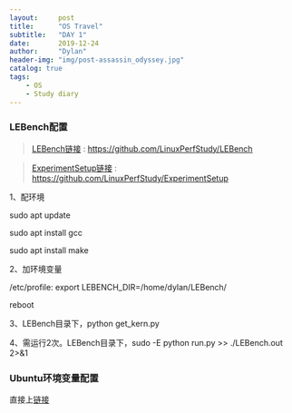```yaml
---
layout:     post
title:      "OS Travel"
subtitle:   "DAY 1"
date:       2019-12-24
author:     "Dylan"
header-img: "img/post-assassin_odyssey.jpg"
catalog: true
tags:
    - OS
    - Study diary
---
```




### LEBench配置

> [LEBench链接](https://github.com/LinuxPerfStudy/LEBench) : https://github.com/LinuxPerfStudy/LEBench

> [ExperimentSetup链接](https://github.com/LinuxPerfStudy/ExperimentSetup) : https://github.com/LinuxPerfStudy/ExperimentSetup

1、配环境

sudo apt update

sudo apt install gcc

sudo apt install make

2、加环境变量

/etc/profile: export LEBENCH_DIR=/home/dylan/LEBench/

reboot

3、LEBench目录下，python get_kern.py

4、需运行2次。LEBench目录下，sudo -E python run.py >> ./LEBench.out 2>&1



### Ubuntu环境变量配置

直接上[链接](https://blog.csdn.net/netwalk/article/details/9455893)
